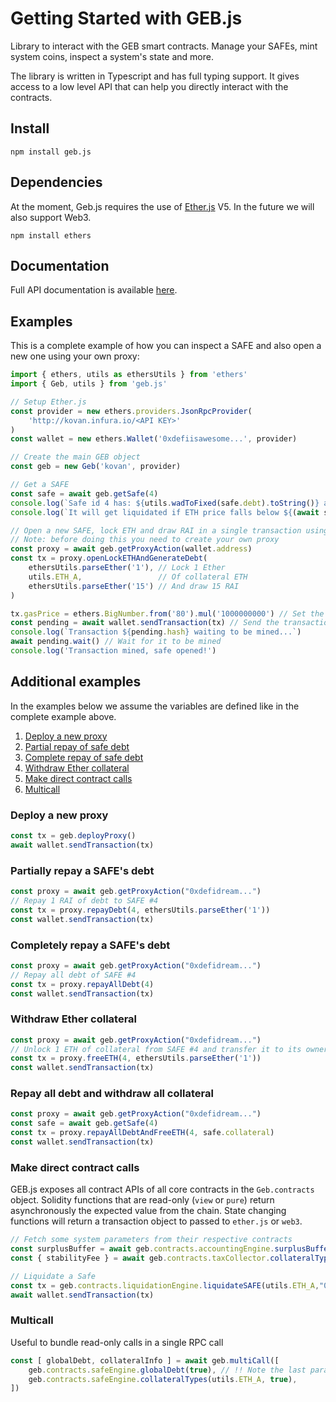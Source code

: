 # Getting Started with GEB.js

Library to interact with the GEB smart contracts. Manage your SAFEs, mint system coins, inspect a system's state and more.

The library is written in Typescript and has full typing support. It gives access to a low level API that can help you directly interact with the contracts.

## Install

```text
npm install geb.js
```

## Dependencies

At the moment, Geb.js requires the use of [Ether.js](https://www.npmjs.com/package/ethers) V5. In the future we will also support Web3.

```text
npm install ethers
```

## Documentation

Full API documentation is available [here](https://docs.reflexer.finance/geb-js/gettingstarted).

## Examples

This is a complete example of how you can inspect a SAFE and also open a new one using your own proxy:

```typescript
import { ethers, utils as ethersUtils } from 'ethers'
import { Geb, utils } from 'geb.js'

// Setup Ether.js
const provider = new ethers.providers.JsonRpcProvider(
    'http://kovan.infura.io/<API KEY>'
)
const wallet = new ethers.Wallet('0xdefiisawesome...', provider)

// Create the main GEB object
const geb = new Geb('kovan', provider)

// Get a SAFE
const safe = await geb.getSafe(4)
console.log(`Safe id 4 has: ${utils.wadToFixed(safe.debt).toString()} amount of debt.`)
console.log(`It will get liquidated if ETH price falls below ${(await safe.liquidationPrice())?.toString()} USD.`)

// Open a new SAFE, lock ETH and draw RAI in a single transaction using a proxy
// Note: before doing this you need to create your own proxy
const proxy = await geb.getProxyAction(wallet.address)
const tx = proxy.openLockETHAndGenerateDebt(
    ethersUtils.parseEther('1'), // Lock 1 Ether
    utils.ETH_A,                 // Of collateral ETH
    ethersUtils.parseEther('15') // And draw 15 RAI
)

tx.gasPrice = ethers.BigNumber.from('80').mul('1000000000') // Set the gas price to 80 Gwei
const pending = await wallet.sendTransaction(tx) // Send the transaction
console.log(`Transaction ${pending.hash} waiting to be mined...`)
await pending.wait() // Wait for it to be mined
console.log('Transaction mined, safe opened!')
```

## Additional examples

In the examples below we assume the variables are defined like in the complete example above.

1. [Deploy a new proxy](geb-js-get-started.md#deploy-a-new-proxy)
2. [Partial repay of safe debt](geb-js-get-started.md#partial-repay-of-safe-debt)
3. [Complete repay of safe debt](geb-js-get-started.md#complete-repay-of-safe-debt)
4. [Withdraw Ether collateral](geb-js-get-started.md#withdraw-ether-collateral)
5. [Make direct contract calls](geb-js-get-started.md#make-direct-contract-calls)
6. [Multicall](geb-js-get-started.md#Multicall)

### Deploy a new proxy

```typescript
const tx = geb.deployProxy()
await wallet.sendTransaction(tx)
```

### Partially repay a SAFE's debt

```typescript
const proxy = await geb.getProxyAction("0xdefidream...")
// Repay 1 RAI of debt to SAFE #4
const tx = proxy.repayDebt(4, ethersUtils.parseEther('1'))
const wallet.sendTransaction(tx)
```

### Completely repay a SAFE's debt

```typescript
const proxy = await geb.getProxyAction("0xdefidream...")
// Repay all debt of SAFE #4
const tx = proxy.repayAllDebt(4)
const wallet.sendTransaction(tx)
```

### Withdraw Ether collateral

```typescript
const proxy = await geb.getProxyAction("0xdefidream...")
// Unlock 1 ETH of collateral from SAFE #4 and transfer it to its owner 
const tx = proxy.freeETH(4, ethersUtils.parseEther('1'))
const wallet.sendTransaction(tx)
```

### Repay all debt and withdraw all collateral

```typescript
const proxy = await geb.getProxyAction("0xdefidream...")
const safe = await geb.getSafe(4)
const tx = proxy.repayAllDebtAndFreeETH(4, safe.collateral)
const wallet.sendTransaction(tx)
```

### Make direct contract calls

GEB.js exposes all contract APIs of all core contracts in the `Geb.contracts` object. Solidity functions that are read-only \(`view` or `pure`\) return asynchronously the expected value from the chain. State changing functions will return a transaction object to passed to `ether.js` or `web3`.

```typescript
// Fetch some system parameters from their respective contracts
const surplusBuffer = await geb.contracts.accountingEngine.surplusBuffer()
const { stabilityFee } = await geb.contracts.taxCollector.collateralTypes(utils.ETH_A)

// Liquidate a Safe
const tx = geb.contracts.liquidationEngine.liquidateSAFE(utils.ETH_A,"0xdefidream...");
await wallet.sendTransaction(tx)
```

### Multicall

Useful to bundle read-only calls in a single RPC call

```typescript
const [ globalDebt, collateralInfo ] = await geb.multiCall([
    geb.contracts.safeEngine.globalDebt(true), // !! Note the last parameter set to true.
    geb.contracts.safeEngine.collateralTypes(utils.ETH_A, true),
])
```

